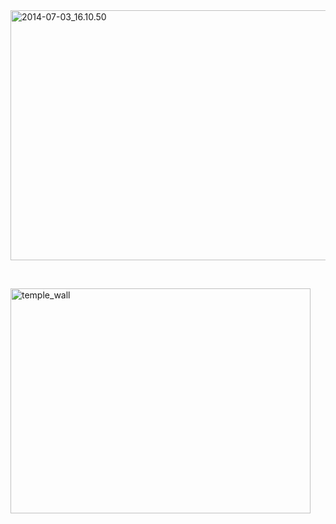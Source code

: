 <html><body><a href="/2014/07/2014-07-03_16-10-50.png"><img class="aligncenter size-large wp-image-1510" src="http://xtoinf.files.wordpress.com/2014/07/2014-07-03_16-10-50.png?w=676" alt="2014-07-03_16.10.50" width="676" height="400"></a>



 



<a href="/2014/07/temple_wall.jpg"><img class="aligncenter size-full wp-image-1509" src="http://xtoinf.files.wordpress.com/2014/07/temple_wall.jpg" alt="temple_wall" width="480" height="360"></a></body></html>
